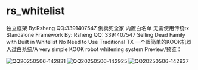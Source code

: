 # rs_whitelist
独立框架 By:Rsheng QQ:3391407547 倒卖死全家 内置白名单 无需使用传统tx
Standalone Framework By: Rsheng QQ: 3391407547 Selling Dead Family with Built in Whitelist No Need to Use Traditional TX
一个很简单的KOOK机器人过白系统/A very simple KOOK robot whitening system
Preview/预览：


![QQ20250506-142831](https://github.com/user-attachments/assets/6fbb1b25-0275-41c6-93d1-b42ad0509a7b)
![QQ20250506-142925](https://github.com/user-attachments/assets/8be5a36a-7e7a-4322-99c3-5f823e6cc572)
![QQ20250506-142937](https://github.com/user-attachments/assets/8a128956-338d-43e4-a7e1-33c6e837a1c1)
